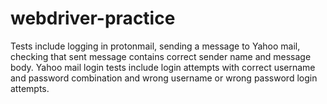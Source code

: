 # webdriver-practice
Tests include logging in protonmail, sending a message to Yahoo mail, checking that sent message contains correct sender name and message body.
Yahoo mail login tests include login attempts with correct username and password combination and wrong username or wrong password login attempts.
